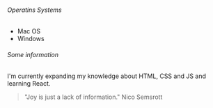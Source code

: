 ###### Operatins Systems
- Mac OS
- Windows

###### Some information
I'm currently expanding my knowledge about HTML, CSS and JS and learning React.

> "Joy is just a lack of information."
> Nico Semsrott


<!-- **grausche/grausche** is a repository because its `README.md` (this file) appears on your GitHub profile. -->
